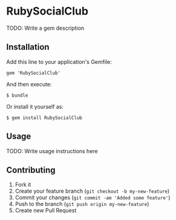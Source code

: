 # RubySocialClub

TODO: Write a gem description

## Installation

Add this line to your application's Gemfile:

    gem 'RubySocialClub'

And then execute:

    $ bundle

Or install it yourself as:

    $ gem install RubySocialClub

## Usage

TODO: Write usage instructions here

## Contributing

1. Fork it
2. Create your feature branch (`git checkout -b my-new-feature`)
3. Commit your changes (`git commit -am 'Added some feature'`)
4. Push to the branch (`git push origin my-new-feature`)
5. Create new Pull Request
